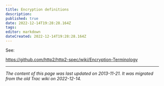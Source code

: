 ```yaml
---
title: Encryption definitions
description: 
published: true
date: 2022-12-14T19:28:28.164Z
tags: 
editor: markdown
dateCreated: 2022-12-14T19:28:28.164Z
---
```


 See:

 https://github.com/http2/http2-spec/wiki/Encryption-Terminology




---

*The content of this page was last updated on 2013-11-21. It was migrated from the old Trac wiki on 2022-12-14.*